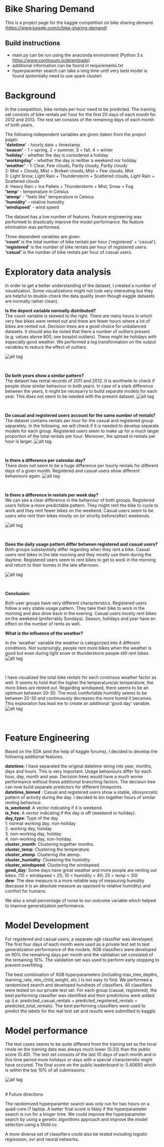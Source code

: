 # Bike Sharing Demand
This is a project page for the kaggle competition on bike sharing demand. (https://www.kaggle.com/c/bike-sharing-demand)

Build instructions   
------------------
- main.py can be run using the anaconda environment (Python 3.x https://www.continuum.io/downloads)
- additional information can be found in requirements.txt
- hyperparamter search can take a long time until very best model is found (potentially need to use spark cluster)

#  Background
In the competition, bike rentals per hour need to be predicted. The training set consists of bike rentals per hour for the first 20 days of each month for 2012 and 2013. The test set consists of the remaining days of each month of both years.

The following independent variables are given (taken from the project page):  
__'datetime'__ - hourly date + timestamp  
__'season'__ -  1 = spring, 2 = summer, 3 = fall, 4 = winter  
__'holiday'__ - whether the day is considered a holiday  
__'workingday'__ - whether the day is neither a weekend nor holiday  
__'weather'__ - 1: Clear, Few clouds, Partly cloudy, Partly cloudy  
2: Mist + Cloudy, Mist + Broken clouds, Mist + Few clouds, Mist  
3: Light Snow, Light Rain + Thunderstorm + Scattered clouds, Light Rain + Scattered clouds  
4: Heavy Rain + Ice Pallets + Thunderstorm + Mist, Snow + Fog   
__'temp'__ - temperature in Celsius  
__'atemp'__ - "feels like" temperature in Celsius  
__'humidity'__ - relative humidity  
__'windspeed'__ - wind speed  

The dataset has a low number of features. Feature engineering was performed to drastically improve the model performance. No feature elimination was performed.

Three dependent variables are given.  
__'count'__ is the total number of bike rentals per hour ('registered' + 'casual').   
__'registered'__ is the number of bike rentals per hour of registered users.  
__'casual'__ is the number of bike rentals per hour of casual users.  

#  Exploratory data analysis

In order to get a better understanding of the dataset, I created a number of visualization. Some visualizations
might not look very interesting but they are helpful to double-check the data quality (even though kaggle datasets
are normally rather clean).
 
__Is the depent variable normally distributed?__  
The count variable is skewed to the right. There are many hours in which very few bikes were rented out and 
there are fewer hours where a lot of bikes are rented out. Decision trees are a good choice for unbalanced datasets. It should also be noted that there a number of outliers present (e.g. values above 800, see boxplot outliers). These might be holidays with especially good weather. We performed a log transformation on the output variables to reduce the effect of outliers.

![alt tag](/dependent_var.jpg)

<br>


__Do both years show a similar pattern?__  
The dataset has rental records of 2011 and 2012. It is worthwile to check if people show similar behaviour in both years. In case of a stark difference between the years, it might be necesarry to build separate models for each year. This
does not seem to be needed with the present dataset.
![alt tag](/year_comparison_rentals.jpg)


<br>

__Do casual and registered users account for the same number of rentals?__  
The dataset contains rentals per hour for the casual and registered group separately. In the following, we will check if
it is needed to develop separate models for each group. Registered users seem to make up for a much larger proportion of the total rentals per hour. Moreover,
the spread in rentals per hour is larger. 
![alt tag](/rentals_registered_casual.jpg)


<br>

__Is there a difference per calendar day?__  
There does not seem to be a huge difference per hourly rentals for different days of a given month. Registered and casual
users show different behaviours again.
![alt tag](/rentals_per_calendar_day.jpg)


<br>

__Is there a difference in rentals per week day?__  
We can see a clear difference in the behaviour of both groups. Registered users follow a more predictable pattern. They
might rent the bike to cycle to work and they rent fewer bikes on the weekend. Casual users seem to be users who rent their bikes mostly on (or shortly before/after) weekends.

![alt tag](/rentals_per_weekday.jpg)


<br>

__Does the daily usage pattern differ between registered and casual users?__  
Both groups substantially differ regarding when they rent a bike. Casual users rent bikes in the late morning and they mostly use them during the daytime. Registered users seem to rent bikes to get to work in the morning and return to their homes in the late afternoon.

![alt tag](/rentals_per_hour_casual.jpg)

<br>

__Conclusion:__  

Both user groups have very different characteristics. Registered users follow a very stable usage pattern. They take their bike to work in the morning and also drive back in the evening. Casual users mostly rent bikes on the weekend (preferrably Sundays). Season, holidays and year have an effect on the number of rents as well. 

__What is the influence of the weather?__  

In the 'weather' variable the weather is categorized into 4 different conditions. Not surprisingly, people
rent more bikes when the weather is good but even during light snow or thunderstorm people still rent bikes.
![alt tag](/weather_condition_rentals.jpg)

<br>


I have visualized the total bike rentals for each continous weather factor as well. It seems to hold that
the higher the temperature/air temperature, the more bikes are rented out. Regarding windspeed, there seems to be an
optimum between 20-30. The most comfortable humidity seems to be between 20-30 and continuously decreases the more humid it becomes. This exploration has lead me to create an additional 'good day' variable.
![alt tag](/weather_factors.jpg)

<br>

#  Feature Engineering

Based on the EDA (and the help of kaggle forums), I decided to develop the following additional features.

__datetime__: I have separated the original datetime string into year, months, days and hours. This is very important. Usage behaviours differ for each hour, day, month and year. Decision trees would have a much worse performance without these additional branching factors. The decision tree can now build separate predictors for different timepoints.  
__datetime_binned__ : Casual and registered users show a stable, idiosyncratic pattern of activity during the day. I decided
to bin together hours of similar renting behaviour.  
__is_weekend__: A vector indicating if it is weekend.  
__is_free__: A vector indicating if the day is off (weekend or holiday).  
__day_type__: Type of the day  
1: normal working day, non-holiday  
2. working day, holiday  
3. non-working day, holiday  
4. non-working day, non-holiday.  
__cluster_month__: Clustering together months.  
__cluster_temp__: Clustering the temperature.  
__cluster_atemp__: Clustering the atemp.  
__cluster_humidity__: Clustering the humidity.  
__cluster_windspeed__: Clustering the windspeed.  
 __good_day__: Some days have great weather and more people are renting out bikes. (10 < windspeed < 25; 10 < humidity < 40; 25 < temp < 30)  
__dew__: The dew measure is a more reliable way of measuring humidity (because it is an absolute measure as opposed to relative humidity) and comfort for humans.

We also a small percentage of noise to our outcome variable which helped to improve generalization performance.

#  Model Development

For registered and casual users, a separate xgb classifier was developed. The first four days of each month were used as a private test set to test generalization performance of the models. XGB classifiers were developed on 90% the remaining days per month and the validation set consisted of the remaining 10%. The validation set was used to perform early stopping to prevent overfitting.  

The best combination of XGB hyperparameters (including max_tree_depths, learning_rate, min_child_weight, etc.) is not easy to find. We performed a randomized search and developed hundreds of classifiers. All classifiers were tested on our private test set. For each group (casual, registered), the best performing classifier was identified and their predictions were added up (i.e. predicted_casual_rentals + predicted_registered_rentals = predicted_total_rentals). The best performing classifiers were used to predict the labels for the real test set and results were submitted to kaggle. 

#  Model performance  

The test cases seems to be quite different from the training set as the local rmsle on the training data was always much lower (0.33) than the public score (0.40). The test set consists of the last 10 days of each month and in this time period more holidays or days with a special characteristic might have occured. The final score on the public leaderboard is: 0.40693 whcih is within the top 10% of all submissions.  

![alt tag](/kaggle_score.jpg)

<br>
#  Future directions  

The randomized hyperparamter search was only run for two hours on a quad-core i7 laptop. A better final score is likely
if the hyperparameter search is run for a longer time. We could improve the hyperparameter search by using a genetic algorithms approach and improve the model selection using a 5fold cv.

A more diverse set of classifiers could also be tested including logistic regression, svr and neural networks.
